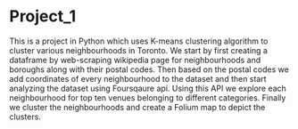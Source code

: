 # Project_1
This is a project in Python which uses K-means clustering algorithm to cluster various neighbourhoods in Toronto. 
We start by first creating a dataframe by web-scraping wikipedia page for neighbourhoods and boroughs along with their postal codes.
Then based on the postal codes we add coordinates of every neighbourhood to the dataset and then start analyzing the dataset using Foursqaure api.
Using this API we explore each neighbourhood for top ten venues belonging to different categories. 
Finally we cluster the neighbourhoods and create a Folium map to depict the clusters.
